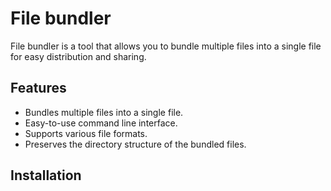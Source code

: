 # File bundler

File bundler is a tool that allows you to bundle multiple files into a single file for easy distribution and sharing.

## Features

- Bundles multiple files into a single file.
- Easy-to-use command line interface.
- Supports various file formats.
- Preserves the directory structure of the bundled files.

## Installation
